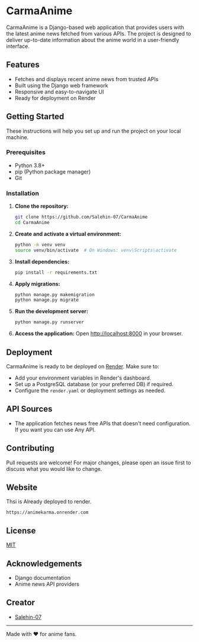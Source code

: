 # CarmaAnime

CarmaAnime is a Django-based web application that provides users with the latest anime news fetched from various APIs. The project is designed to deliver up-to-date information about the anime world in a user-friendly interface.

## Features

- Fetches and displays recent anime news from trusted APIs
- Built using the Django web framework
- Responsive and easy-to-navigate UI
- Ready for deployment on Render

## Getting Started

These instructions will help you set up and run the project on your local machine.

### Prerequisites

- Python 3.8+
- pip (Python package manager)
- Git

### Installation

1. **Clone the repository:**
   ```bash
   git clone https://github.com/Salehin-07/CarmaAnime
   cd CarmaAnime
   ```

2. **Create and activate a virtual environment:**
   ```bash
   python -m venv venv
   source venv/bin/activate  # On Windows: venv\Scripts\activate
   ```

3. **Install dependencies:**
   ```bash
   pip install -r requirements.txt
   ```
4. **Apply migrations:**
   ```bash
   python manage.py makemigration 
   python manage.py migrate
   ```

5. **Run the development server:**
   ```bash
   python manage.py runserver
   ```

6. **Access the application:**
   Open [http://localhost:8000](http://localhost:8000) in your browser.

## Deployment

CarmaAnime is ready to be deployed on [Render](https://render.com/). Make sure to:

- Add your environment variables in Render's dashboard.
- Set up a PostgreSQL database (or your preferred DB) if required.
- Configure the `render.yaml` or deployment settings as needed.

## API Sources

- The application fetches news free APIs that doesn't need configuration. If you want you can use Any API.

## Contributing

Pull requests are welcome! For major changes, please open an issue first to discuss what you would like to change.

## Website 
Thsi is Already deployed to render.

```
https://animekarma.onrender.com
```
## License

[MIT](LICENSE)

## Acknowledgements

- Django documentation
- Anime news API providers

## Creator

- [Salehin-07](https://github.com/Salehin-07)
---

Made with ❤️ for anime fans.
